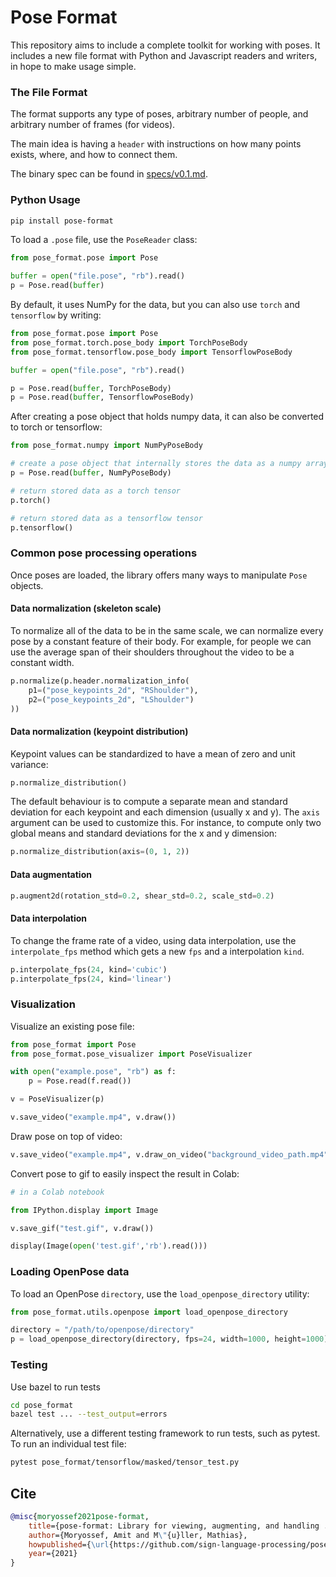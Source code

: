 # Pose Format

This repository aims to include a complete toolkit for working with poses. 
It includes a new file format with Python and Javascript readers and writers, in hope to make usage simple.

### The File Format
The format supports any type of poses, arbitrary number of people, and arbitrary number of frames (for videos).

The main idea is having a `header` with instructions on how many points exists, where, and how to connect them.

The binary spec can be found in [specs/v0.1.md](specs/v0.1.md).

### Python Usage
```bash
pip install pose-format
```

To load a `.pose` file, use the `PoseReader` class:
```python
from pose_format.pose import Pose

buffer = open("file.pose", "rb").read()
p = Pose.read(buffer)
```
By default, it uses NumPy for the data, but you can also use `torch` and `tensorflow` by writing:
```python
from pose_format.pose import Pose
from pose_format.torch.pose_body import TorchPoseBody
from pose_format.tensorflow.pose_body import TensorflowPoseBody

buffer = open("file.pose", "rb").read()

p = Pose.read(buffer, TorchPoseBody)
p = Pose.read(buffer, TensorflowPoseBody)
```

After creating a pose object that holds numpy data, it can also be converted to torch or tensorflow:
```python
from pose_format.numpy import NumPyPoseBody

# create a pose object that internally stores the data as a numpy array
p = Pose.read(buffer, NumPyPoseBody)

# return stored data as a torch tensor
p.torch()

# return stored data as a tensorflow tensor
p.tensorflow()
```

### Common pose processing operations

Once poses are loaded, the library offers many ways to manipulate `Pose` objects.

#### Data normalization (skeleton scale)
To normalize all of the data to be in the same scale, we can normalize every pose by a constant feature of their body.
For example, for people we can use the average span of their shoulders throughout the video to be a constant width.
```python
p.normalize(p.header.normalization_info(
    p1=("pose_keypoints_2d", "RShoulder"),
    p2=("pose_keypoints_2d", "LShoulder")
))
```

#### Data normalization (keypoint distribution)
Keypoint values can be standardized to have a mean of zero and unit variance:
```python
p.normalize_distribution()
```

The default behaviour is to compute a separate mean and standard deviation for each keypoint and each dimension (usually x and y).
The `axis` argument can be used to customize this. For instance, to compute only two global means and standard deviations for the
x and y dimension:

```python
p.normalize_distribution(axis=(0, 1, 2))
```

#### Data augmentation
```python
p.augment2d(rotation_std=0.2, shear_std=0.2, scale_std=0.2)
```

#### Data interpolation
To change the frame rate of a video, using data interpolation, use the `interpolate_fps` method which gets a new `fps` and a interpolation `kind`.
```python
p.interpolate_fps(24, kind='cubic')
p.interpolate_fps(24, kind='linear')
```

### Visualization

Visualize an existing pose file:

```python
from pose_format import Pose
from pose_format.pose_visualizer import PoseVisualizer

with open("example.pose", "rb") as f:
    p = Pose.read(f.read())

v = PoseVisualizer(p)

v.save_video("example.mp4", v.draw())
```

Draw pose on top of video:

```python
v.save_video("example.mp4", v.draw_on_video("background_video_path.mp4"))
```

Convert pose to gif to easily inspect the result in Colab:

```python
# in a Colab notebook

from IPython.display import Image

v.save_gif("test.gif", v.draw())

display(Image(open('test.gif','rb').read()))
```

### Loading OpenPose data

To load an OpenPose `directory`, use the `load_openpose_directory` utility:
```python
from pose_format.utils.openpose import load_openpose_directory

directory = "/path/to/openpose/directory"
p = load_openpose_directory(directory, fps=24, width=1000, height=1000)
```

### Testing
Use bazel to run tests
```sh
cd pose_format
bazel test ... --test_output=errors
```

Alternatively, use a different testing framework to run tests, such as pytest. To run an individual
test file:
```sh
pytest pose_format/tensorflow/masked/tensor_test.py
```

## Cite

```bibtex
@misc{moryossef2021pose-format, 
    title={pose-format: Library for viewing, augmenting, and handling .pose files},
    author={Moryossef, Amit and M\"{u}ller, Mathias},
    howpublished={\url{https://github.com/sign-language-processing/pose}},
    year={2021}
}
```
